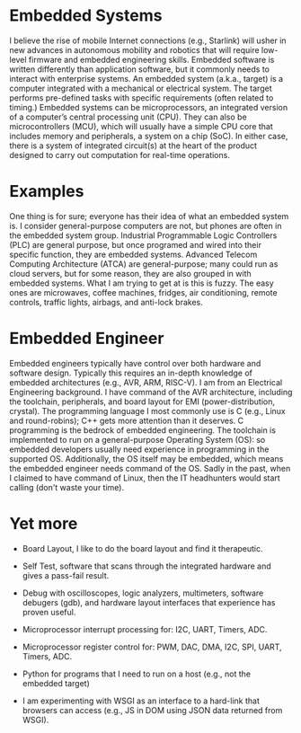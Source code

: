 # Embedded Systems

I believe the rise of mobile Internet connections (e.g., Starlink) will usher in new advances in autonomous mobility and robotics that will require low-level firmware and embedded engineering skills. Embedded software is written differently than application software, but it commonly needs to interact with enterprise systems. An embedded system (a.k.a., target) is a computer integrated with a mechanical or electrical system. The target performs pre-defined tasks with specific requirements (often related to timing.) Embedded systems can be microprocessors, an integrated version of a computer’s central processing unit (CPU). They can also be microcontrollers (MCU), which will usually have a simple CPU core that includes memory and peripherals, a system on a chip (SoC). In either case, there is a system of integrated circuit(s) at the heart of the product designed to carry out computation for real-time operations.


# Examples

One thing is for sure; everyone has their idea of what an embedded system is. I consider general-purpose computers are not, but phones are often in the embedded system group. Industrial Programmable Logic Controllers (PLC) are general purpose, but once programed and wired into their specific function, they are embedded systems. Advanced Telecom Computing Architecture (ATCA) are general-purpose; many could run as cloud servers, but for some reason, they are also grouped in with embedded systems. What I am trying to get at is this is fuzzy. The easy ones are microwaves, coffee machines, fridges, air conditioning, remote controls, traffic lights, airbags, and anti-lock brakes. 


# Embedded Engineer

Embedded engineers typically have control over both hardware and software design. Typically this requires an in-depth knowledge of embedded architectures (e.g., AVR, ARM, RISC-V). I am from an Electrical Engineering background. I have command of the AVR architecture, including the toolchain, peripherals, and board layout for EMI (power-distribution, crystal). The programming language I most commonly use is C (e.g., Linux and round-robins); C++ gets more attention than it deserves. C programming is the bedrock of embedded engineering. The toolchain is implemented to run on a general-purpose Operating System (OS): so embedded developers usually need experience in programming in the supported OS. Additionally, the OS itself may be embedded, which means the embedded engineer needs command of the OS. Sadly in the past, when I claimed to have command of Linux, then the IT headhunters would start calling (don't waste your time).


# Yet more

 - Board Layout, I like to do the board layout and find it therapeutic.

 - Self Test, software that scans through the integrated hardware and gives a pass-fail result. 

 - Debug with oscilloscopes, logic analyzers, multimeters, software debugers (gdb), and hardware layout interfaces that experience has proven useful.

 - Microprocessor interrupt processing for: I2C, UART, Timers, ADC.

 - Microprocessor register control for: PWM, DAC, DMA, I2C, SPI, UART, Timers, ADC.

 - Python for programs that I need to run on a host (e.g., not the embedded target)

 - I am experimenting with WSGI as an interface to a hard-link that browsers can access (e.g., JS in DOM using JSON data returned from WSGI).

